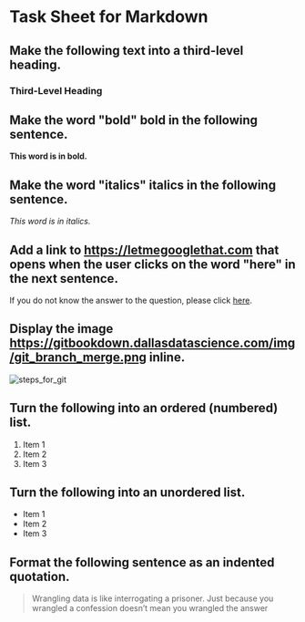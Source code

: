 # Task Sheet for Markdown

## Make the following text into a third-level heading. 

### Third-Level Heading

## Make the word "bold" bold in the following sentence. 

**This word is in bold.**

## Make the word "italics" italics in the following sentence. 

_This word is in italics._ 

## Add a link to https://letmegooglethat.com that opens when the user clicks on the word "here" in the next sentence. 

If you do not know the answer to the question, please click [here](https://letmegooglethat.com). 

## Display the image https://gitbookdown.dallasdatascience.com/img/git_branch_merge.png inline. 

![steps_for_git](https://gitbookdown.dallasdatascience.com/img/git_branch_merge.png)

## Turn the following into an ordered (numbered) list. 

1. Item 1
2. Item 2
3. Item 3

## Turn the following into an unordered list.

* Item 1
* Item 2
* Item 3

## Format the following sentence as an indented quotation.

> Wrangling data is like interrogating a prisoner. Just because you wrangled a confession doesn’t mean you wrangled the answer